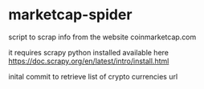 # marketcap-spider
script to scrap info from the website coinmarketcap.com

it requires scrapy python installed
available here
https://doc.scrapy.org/en/latest/intro/install.html

inital commit to retrieve list of crypto currencies url 
